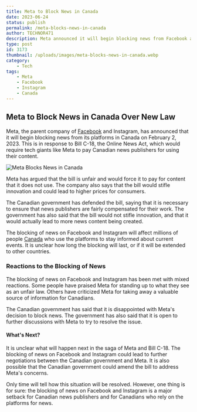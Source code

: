 ```yaml
---
title: Meta to Block News in Canada
date: 2023-06-24
status: publish
permalink: /meta-blocks-news-in-canada
author: TECHNOR471
description: Meta announced it will begin blocking news from Facebook and Instagram in Canada 
type: post
id: 3173
thumbnail: /uploads/images/meta-blocks-news-in-canada.webp
category:
    - Tech
tags:
    - Meta
    - Facebook
    - Instagram
    - Canada
---
```



## Meta to Block News in Canada Over New Law

Meta, the parent company of [Facebook](https://headlin3s.com/search/facebook) and Instagram, has announced that it will begin blocking news from its platforms in Canada on February 2, 2023. This is in response to Bill C-18, the Online News Act, which would require tech giants like Meta to pay Canadian news publishers for using their content.

![Meta Blocks News in Canada](/uploads/images/meta-blocks-news-in-canada.webp)

Meta has argued that the bill is unfair and would force it to pay for content that it does not use. The company also says that the bill would stifle innovation and could lead to higher prices for consumers.

The Canadian government has defended the bill, saying that it is necessary to ensure that news publishers are fairly compensated for their work. The government has also said that the bill would not stifle innovation, and that it would actually lead to more news content being created.

The blocking of news on Facebook and Instagram will affect millions of people [Canada](https://headlin3s.com/dateline/Canada) who use the platforms to stay informed about current events. It is unclear how long the blocking will last, or if it will be extended to other countries.

### Reactions to the Blocking of News

The blocking of news on Facebook and Instagram has been met with mixed reactions. Some people have praised Meta for standing up to what they see as an unfair law. Others have criticized Meta for taking away a valuable source of information for Canadians.

The Canadian government has said that it is disappointed with Meta's decision to block news. The government has also said that it is open to further discussions with Meta to try to resolve the issue.

#### What's Next?

It is unclear what will happen next in the saga of Meta and Bill C-18. The blocking of news on Facebook and Instagram could lead to further negotiations between the Canadian government and Meta. It is also possible that the Canadian government could amend the bill to address Meta's concerns.

Only time will tell how this situation will be resolved. However, one thing is for sure: the blocking of news on Facebook and Instagram is a major setback for Canadian news publishers and for Canadians who rely on the platforms for news.